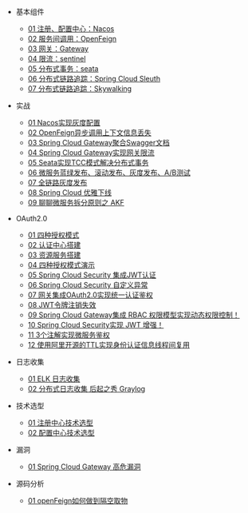 * 基本组件
    * [01 注册、配置中心：Nacos](spring-cloud/Nacos.md)
    * [02 服务间调用：OpenFeign](spring-cloud/openFeign.md)
    * [03 网关：Gateway](spring-cloud/gateway.md)
    * [04 限流：sentinel](spring-cloud/sentinel.md)
    * [05 分布式事务：seata](spring-cloud/seata.md)
    * [06 分布式链路追踪：Spring Cloud Sleuth](spring-cloud/Spring-Cloud-Sleuth.md)
    * [07 分布式链路追踪：Skywalking](spring-cloud/skywalking.md)

* 实战
    * [01 Nacos实现灰度配置](spring-cloud/Nacos如何实现灰度配置.md)
    * [02 OpenFeign异步调用上下文信息丢失](spring-cloud/OpenFeign异步调用上下文信息丢失.md)
    * [03 Spring Cloud Gateway聚合Swagger文档](spring-cloud/Spring-Cloud-Gateway聚合Swagger文档.md)
    * [04 Spring Cloud Gateway实现网关限流](spring-cloud/Spring-Cloud-Gateway整合Sentinel实现网关限流.md)
    * [05 Seata实现TCC模式解决分布式事务](spring-cloud/seata-tcc.md)
    * [06 微服务蓝绿发布、滚动发布、灰度发布、A/B测试](spring-cloud/微服务发布方案.md)
    * [07 全链路灰度发布](spring-cloud/全链路灰度发布.md)
    * [08 Spring Cloud 优雅下线](spring-cloud/SpringCloud优雅下线.md)
    * [09 聊聊微服务拆分原则之 AKF](https://mp.weixin.qq.com/s?__biz=MzU3MDAzNDg1MA==&mid=2247509171&idx=1&sn=42faeff72d1835158a719695ce8fe807&chksm=fcf77b7ecb80f268e6312f99c431344b9f01aa19fb673a5493a1ec771c7e8ea41f1337ffefc1&scene=178&cur_album_id=2042874937312346114#rd)
    
* OAuth2.0
    * [01 四种授权模式](OAuth2.0/01-四种授权模式.md)
    * [02 认证中心搭建](OAuth2.0/02-认证中心搭建.md)
    * [03 资源服务搭建](OAuth2.0/03-资源服务搭建.md)
    * [04 四种授权模式演示](OAuth2.0/04-四种授权模式演示.md)
    * [05 Spring Cloud Security 集成JWT认证](OAuth2.0/05-OAuth2.0集成JWT.md)
    * [06 Spring Cloud Security 自定义异常](OAuth2.0/06-OAuth2.0实战！自定义异常.md)
    * [07 网关集成OAuth2.0实现统一认证鉴权](OAuth2.0/07-Spring-Cloud-Gateway集成OAuth2.0.md)
    * [08 JWT令牌注销失效](OAuth2.0/08-无状态的JWT如何注销失效？.md)
    * [09 Spring Cloud Gateway集成 RBAC 权限模型实现动态权限控制！](OAuth2.0/09-Spring-Cloud-Gateway集成RBAC权限模型实现动态权限控制！.md)
    * [10 Spring Cloud Security实现 JWT 增强！](OAuth2.0/10-OAuth2.0-JWT增强！.md)
    * [11 3个注解实现微服务鉴权](OAuth2.0/三个注解实现微服务鉴权.md)
    * [12 使用阿里开源的TTL实现身份认证信息线程间复用](OAuth2.0/TransmittableThreadLocal.md)

* 日志收集
    * [01 ELK 日志收集](spring-cloud/ELK日志搭建.md)
    * [02 分布式日志收集 后起之秀 Graylog](https://mp.weixin.qq.com/s?__biz=MzU3MDAzNDg1MA==&mid=2247508171&idx=1&sn=9e41d7ddf5adaa34826d3178e63cc1a3&chksm=fcf77f06cb80f6101411b55472da93781fbdec1c63a66235a68402ee633610ff714c9787fafc&scene=178&cur_album_id=2042874937312346114#rd)

* 技术选型
    * [01 注册中心技术选型](spring-cloud/注册中心选型.md)
    * [02 配置中心技术选型](spring-cloud/配置中心选型.md)

* 漏洞
    * [01 Spring Cloud Gateway 高危漏洞](spring-cloud/Spring-Cloud-Gateway高危漏洞.md)

* 源码分析
    * [01 openFeign如何做到隔空取物](spring-cloud/openFeign如何做到隔空取物.md)


